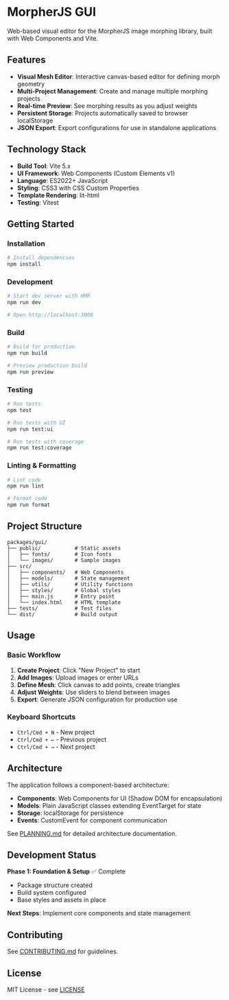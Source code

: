# MorpherJS GUI

Web-based visual editor for the MorpherJS image morphing library, built with Web Components and Vite.

## Features

- **Visual Mesh Editor**: Interactive canvas-based editor for defining morph geometry
- **Multi-Project Management**: Create and manage multiple morphing projects
- **Real-time Preview**: See morphing results as you adjust weights
- **Persistent Storage**: Projects automatically saved to browser localStorage
- **JSON Export**: Export configurations for use in standalone applications

## Technology Stack

- **Build Tool**: Vite 5.x
- **UI Framework**: Web Components (Custom Elements v1)
- **Language**: ES2022+ JavaScript
- **Styling**: CSS3 with CSS Custom Properties
- **Template Rendering**: lit-html
- **Testing**: Vitest

## Getting Started

### Installation

```bash
# Install dependencies
npm install
```

### Development

```bash
# Start dev server with HMR
npm run dev

# Open http://localhost:3000
```

### Build

```bash
# Build for production
npm run build

# Preview production build
npm run preview
```

### Testing

```bash
# Run tests
npm test

# Run tests with UI
npm run test:ui

# Run tests with coverage
npm run test:coverage
```

### Linting & Formatting

```bash
# Lint code
npm run lint

# Format code
npm run format
```

## Project Structure

```
packages/gui/
├── public/           # Static assets
│   ├── fonts/        # Icon fonts
│   └── images/       # Sample images
├── src/
│   ├── components/   # Web Components
│   ├── models/       # State management
│   ├── utils/        # Utility functions
│   ├── styles/       # Global styles
│   ├── main.js       # Entry point
│   └── index.html    # HTML template
├── tests/            # Test files
└── dist/             # Build output
```

## Usage

### Basic Workflow

1. **Create Project**: Click "New Project" to start
2. **Add Images**: Upload images or enter URLs
3. **Define Mesh**: Click canvas to add points, create triangles
4. **Adjust Weights**: Use sliders to blend between images
5. **Export**: Generate JSON configuration for production use

### Keyboard Shortcuts

- `Ctrl/Cmd + N` - New project
- `Ctrl/Cmd + ←` - Previous project
- `Ctrl/Cmd + →` - Next project

## Architecture

The application follows a component-based architecture:

- **Components**: Web Components for UI (Shadow DOM for encapsulation)
- **Models**: Plain JavaScript classes extending EventTarget for state
- **Storage**: localStorage for persistence
- **Events**: CustomEvent for component communication

See [PLANNING.md](../../PLANNING.md) for detailed architecture documentation.

## Development Status

**Phase 1: Foundation & Setup** ✅ Complete
- Package structure created
- Build system configured
- Base styles and assets in place

**Next Steps**: Implement core components and state management

## Contributing

See [CONTRIBUTING.md](../../CONTRIBUTING.md) for guidelines.

## License

MIT License - see [LICENSE](../../LICENSE)
